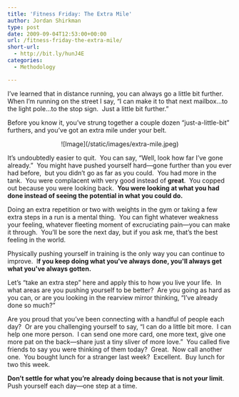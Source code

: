 ```yaml
---
title: 'Fitness Friday: The Extra Mile'
author: Jordan Shirkman
type: post
date: 2009-09-04T12:53:00+00:00
url: /fitness-friday-the-extra-mile/
short-url:
  - http://bit.ly/hunJ4E
categories:
  - Methodology

---
```

I’ve learned that in distance running, you can always go a little bit further.  When I’m running on the street I say, “I can make it to that next mailbox…to the light pole…to the stop sign.  Just a little bit further.”

Before you know it, you’ve strung together a couple dozen “just-a-little-bit” furthers, and you’ve got an extra mile under your belt.

<p style="text-align:center;">
  ![Image](/static/images/extra-mile.jpeg)
</p>

It’s undoubtedly easier to quit.  You can say, “Well, look how far I’ve gone already.”  You might have pushed yourself hard—gone further than you ever had before,  but you didn’t go as far as you could.  You had more in the tank.  You were complacent with very good instead of **great**.  You copped out because you were looking back.  **You were looking at what you had done instead of seeing the potential in what you could do. <span style="font-weight:normal;"></span>**

Doing an extra repetition or two with weights in the gym or taking a few extra steps in a run is a mental thing.  You can fight whatever weakness your feeling, whatever fleeting moment of excruciating pain—you can make it through.  You’ll be sore the next day, but if you ask me, that’s the best feeling in the world.

Physically pushing yourself in training is the only way you can continue to improve.  I**f you keep doing what you've always done, you'll always get what you've always gotten.**

Let’s “take an extra step” here and apply this to how you live your life.  In what areas are you pushing yourself to be better?  Are you going as hard as you can, or are you looking in the rearview mirror thinking, “I’ve already done so much?”

Are you proud that you’ve been connecting with a handful of people each day?  Or are you challenging yourself to say, “I can do a little bit more.  I can help one more person.  I can send one more card, one more text, give one more pat on the back—share just a tiny sliver of more love.”  You called five friends to say you were thinking of them today?  Great.  Now call another one.  You bought lunch for a stranger last week?  Excellent.  Buy lunch for two this week.

**Don’t settle for what you’re already doing because that is not your limit**.  Push yourself each day—one step at a time.